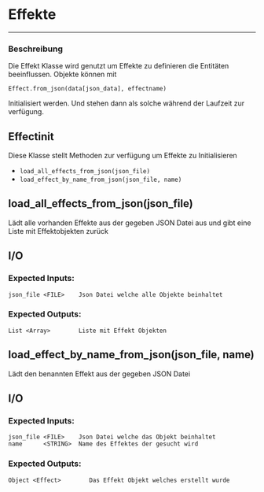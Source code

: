# Effekte

---

### Beschreibung

Die Effekt Klasse wird genutzt um Effekte zu definieren die Entitäten beeinflussen.
Objekte können mit

`Effect.from_json(data[json_data], effectname)`

Initialisiert werden. Und stehen dann als solche während der Laufzeit zur verfügung.

## Effectinit

Diese Klasse stellt Methoden zur verfügung um Effekte zu Initialisieren

- `load_all_effects_from_json(json_file)`
- `load_effect_by_name_from_json(json_file, name)`

## load_all_effects_from_json(json_file)

Lädt alle vorhanden Effekte aus der gegeben JSON Datei aus und gibt eine Liste mit Effektobjekten zurück

## I/O

### Expected Inputs:
    json_file <FILE>    Json Datei welche alle Objekte beinhaltet

### Expected Outputs:
    List <Array>        Liste mit Effekt Objekten


## load_effect_by_name_from_json(json_file, name)

Lädt den benannten Effekt aus der gegeben JSON Datei

## I/O

### Expected Inputs:
    json_file <FILE>    Json Datei welche das Objekt beinhaltet
    name      <STRING>  Name des Effektes der gesucht wird

### Expected Outputs:
    Object <Effect>        Das Effekt Objekt welches erstellt wurde

